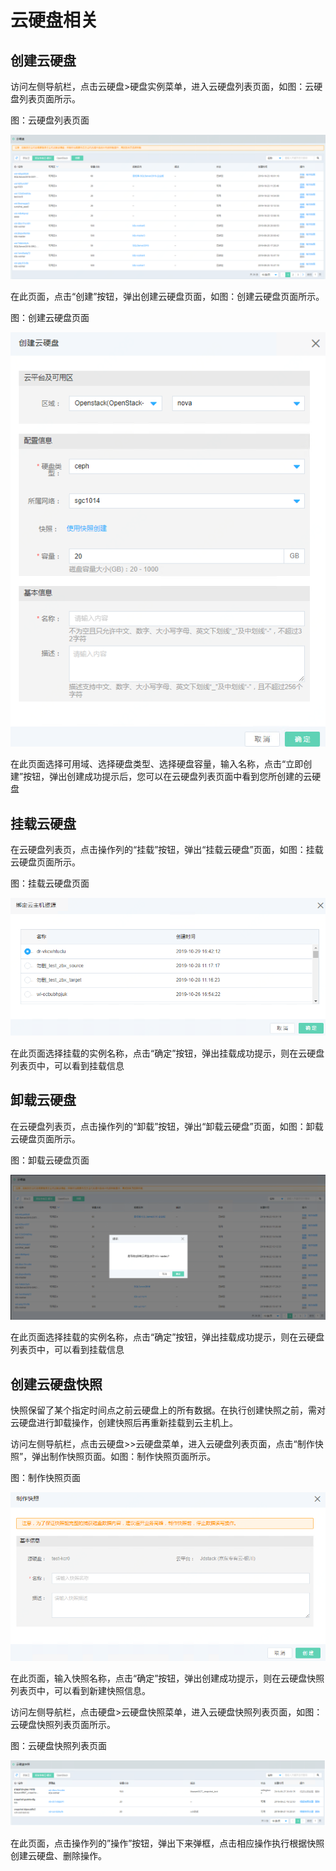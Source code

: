 # 云硬盘相关

## 创建云硬盘

访问左侧导航栏，点击云硬盘>硬盘实例菜单，进入云硬盘列表页面，如图：云硬盘列表页面所示。

图：云硬盘列表页面

![Associated-With-Disk-1](../../../../image/JD-Cloud-Mesh/Associated-With-Disk-1.png)

在此页面，点击“创建”按钮，弹出创建云硬盘页面，如图：创建云硬盘页面所示。

图：创建云硬盘页面

![Associated-With-Disk-2](../../../../image/JD-Cloud-Mesh/Associated-With-Disk-2.png)

在此页面选择可用域、选择硬盘类型、选择硬盘容量，输入名称，点击“立即创建”按钮，弹出创建成功提示后，您可以在云硬盘列表页面中看到您所创建的云硬盘


## 挂载云硬盘

在云硬盘列表页，点击操作列的“挂载”按钮，弹出“挂载云硬盘”页面，如图：挂载云硬盘页面所示。

图：挂载云硬盘页面

![Associated-With-Disk-3](../../../../image/JD-Cloud-Mesh/Associated-With-Disk-3.png)

在此页面选择挂载的实例名称，点击“确定”按钮，弹出挂载成功提示，则在云硬盘列表页中，可以看到挂载信息

## 卸载云硬盘

在云硬盘列表页，点击操作列的“卸载”按钮，弹出“卸载云硬盘”页面，如图：卸载云硬盘页面所示。

图：卸载云硬盘页面

![Associated-With-Disk-4](../../../../image/JD-Cloud-Mesh/Associated-With-Disk-4.png)

在此页面选择挂载的实例名称，点击“确定”按钮，弹出挂载成功提示，则在云硬盘列表页中，可以看到挂载信息

## 创建云硬盘快照

快照保留了某个指定时间点之前云硬盘上的所有数据。在执行创建快照之前，需对云硬盘进行卸载操作，创建快照后再重新挂载到云主机上。

访问左侧导航栏，点击云硬盘>>云硬盘菜单，进入云硬盘列表页面，点击“制作快照”，弹出制作快照页面。如图：制作快照页面所示。

图：制作快照页面

![Associated-With-Disk-5](../../../../image/JD-Cloud-Mesh/Associated-With-Disk-5.png)

在此页面，输入快照名称，点击“确定”按钮，弹出创建成功提示，则在云硬盘快照列表页中，可以看到新建快照信息。

访问左侧导航栏，点击硬盘>云硬盘快照菜单，进入云硬盘快照列表页面，如图：云硬盘快照列表页面所示。

图：云硬盘快照列表页面

![Associated-With-Disk-6](../../../../image/JD-Cloud-Mesh/Associated-With-Disk-6.png)

在此页面，点击操作列的”操作”按钮，弹出下来弹框，点击相应操作执行根据快照创建云硬盘、删除操作。
